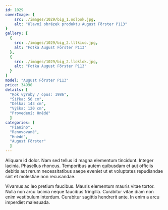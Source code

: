 ```yaml
---
id: 1029
coverImage: {
    src: ./images/1029/big_1.oolpok.jpg,
    alt: "Hlavní obrázek produktu August Förster P113"
}
gallery: [
  {
    src: ./images/1029/big_2.lllkiuo.jpg,
    alt: "Fotka August Förster P113"
  },
  {
    src: ./images/1029/big_2.lloklok.jpg,
    alt: "Fotka August Förster P113"
  }
]
model: "August Förster P113"
price: 34990
details: [
  "Rok výroby / opus: 1986",
  "Šířka: 56 cm",
  "Délka: 143 cm",
  "Výška: 120 cm",
  "Provedení: Hnědé"
  ]
categories: [
  "Pianino",
  "Renovované",
  "Hnědé",
  "August Förster"
  ]
---
```


Aliquam id dolor. Nam sed tellus id magna elementum tincidunt. Integer lacinia. Phasellus rhoncus. Temporibus autem quibusdam et aut officiis debitis aut rerum necessitatibus saepe eveniet ut et voluptates repudiandae sint et molestiae non recusandae.

Vivamus ac leo pretium faucibus. Mauris elementum mauris vitae tortor. Nulla non arcu lacinia neque faucibus fringilla. Curabitur vitae diam non enim vestibulum interdum. Curabitur sagittis hendrerit ante. In enim a arcu imperdiet malesuada.